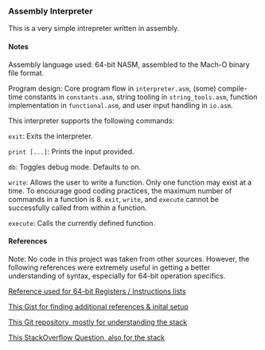 ### Assembly Interpreter

This is a very simple intrepreter written in assembly.

#### Notes

Assembly language used: 64-bit NASM, assembled to the Mach-O binary file format.

Program design: Core program flow in `interpreter.asm`, (some) compile-time constants in `constants.asm`, string tooling in `string_tools.asm`, function implementation in `functional.asm`, and user input handling in `io.asm`.

This interpreter supports the following commands:

`exit`: Exits the interpreter.

`print [...]`: Prints the input provided.

`db`: Toggles debug mode. Defaults to on.

`write`: Allows the user to write a function. Only one function may exist at a time. To encourage good coding practices, the maximum number of commands in a function is 8. `exit`, `write`, and `execute` cannot be successfully called from within a function.

`execute`: Calls the currently defined function.

#### References

Note: No code in this project was taken from other sources. However, the following references were extremely useful in getting a better understanding of syntax, especially for 64-bit operation specifics.

[Reference used for 64-bit Registers / Instructions lists](https://wiki.cdot.senecacollege.ca/wiki/X86_64_Register_and_Instruction_Quick_Start)

[This Gist for finding additional references & inital setup](https://gist.github.com/FiloSottile/7125822)

[This Git repository, mostly for understanding the stack](https://gitlab.com/mcmfb/intro_x86-64)

[This StackOverflow Question, also for the stack](https://stackoverflow.com/questions/19128291/stack-alignment-in-x64-assembly)
